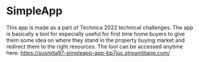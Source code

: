 # SimpleApp

This app is made as a part of Technica 2022 technical challenges. The app is basically a tool for especially useful for first time home buyers to give them some idea on where they stand in the property buying market and redirect them to the right resources. The tool can be accessed anytime here: https://susmita97-simpleapp-app-bp7juc.streamlitapp.com/
